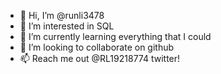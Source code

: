 - 👋 Hi, I’m @runli3478
- 👀 I’m interested in SQL
- 🌱 I’m currently learning everything that I could
- 💞️ I’m looking to collaborate on github
- 📫 Reach me out @RL19218774 twitter!

<!---
runli3478/runli3478 is a ✨ special ✨ repository because its `README.md` (this file) appears on your GitHub profile.
You can click the Preview link to take a look at your changes.
--->
